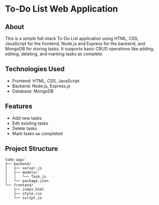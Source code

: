 # To-Do List Web Application

## About
This is a simple full-stack To-Do List application using HTML, CSS, JavaScript for the frontend, Node.js and Express for the backend, and MongoDB for storing tasks. It supports basic CRUD operations like adding, editing, deleting, and marking tasks as complete.

## Technologies Used
- Frontend: HTML, CSS, JavaScript
- Backend: Node.js, Express.js
- Database: MongoDB


## Features
- Add new tasks
- Edit existing tasks
- Delete tasks
- Mark tasks as completed

## Project Structure
```
todo-app/
├── backend/
│   ├── server.js
│   ├── models/
│   │   └── Task.js
│   └── package.json
└── frontend/
    ├── index.html
    ├── style.css
    └── script.js
```


